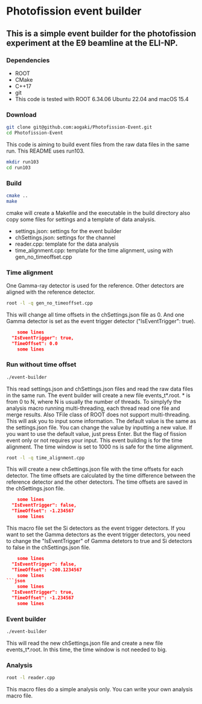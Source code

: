 # Photofission event builder
## This is a simple event builder for the photofission experiment at the E9 beamline at the ELI-NP.

### Dependencies
- ROOT
- CMake
- C++17
- git
- This code is tested with ROOT 6.34.06 Ubuntu 22.04 and macOS 15.4

### Download
```bash
git clone git@github.com:aogaki/Photofission-Event.git
cd Photofission-Event
```
This code is aiming to build event files from the raw data files in the same run. This README uses run103.
```bash
mkdir run103
cd run103
```
### Build
```bash
cmake ..
make
```
cmake will create a Makefile and the executable in the build directory also copy some files for settings and a template of data analysis.
- settings.json: settings for the event builder
- chSettings.json: settings for the channel
- reader.cpp: template for the data analysis
- time_alignment.cpp: template for the time alignment, using with gen_no_timeoffset.cpp

### Time alignment
One Gamma-ray detector is used for the reference. Other detectors are aligned with the reference detector.
```bash
root -l -q gen_no_timeoffset.cpp
```
This will change all time offsets in the chSettings.json file as 0. And one Gamma detector is set as the event trigger detector ("IsEventTrigger": true).
```json
    some lines
  "IsEventTrigger": true,
  "TimeOffset": 0.0
    some lines
```
### Run without time offset
```bash
./event-builder
```
This read settings.json and chSettings.json files and read the raw data files in the same run. The event builder will create a new file events_t*.root. * is from 0 to N, where N is usually the number of threads. To simplyfy the analysis macro running multi-threading, each thread read one file and merge results. Also TFile class of ROOT does not support multi-threading. 
This will ask you to input some information. The default value is the same as the settings.json file. You can change the value by inputting a new value. If you want to use the default value, just press Enter. But the flag of fission event only or not requires your input. This event building is for the time alignment. The time window is set to 1000 ns is safe for the time alignment. 
```bash
root -l -q time_alignment.cpp
```
This will create a new chSettings.json file with the time offsets for each detector. The time offsets are calculated by the time difference between the reference detector and the other detectors. The time offsets are saved in the chSettings.json file.
```json
    some lines
  "IsEventTrigger": false,
  "TimeOffset": -1.234567
    some lines
```
This macro file set the Si detectors as the event trigger detectors. If you want to set the Gamma detectors as the event trigger detectors, you need to change the "IsEventTrigger" of Gamma detetors to true and Si detectors to false in the chSettings.json file.
```json
    some lines
  "IsEventTrigger": false,
  "TimeOffset": -200.1234567
    some lines
```json
    some lines
  "IsEventTrigger": true,
  "TimeOffset": -1.234567
    some lines
```

### Event builder
```bash
./event-builder
```
This will read the new chSettings.json file and create a new file events_t*.root. In this time, the time window is not needed to big.

### Analysis
```bash
root -l reader.cpp
```
This macro files do a simple analysis only. You can write your own analysis macro file. 
